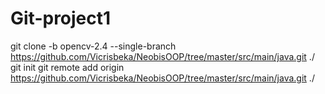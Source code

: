 # Git-project1
git clone -b opencv-2.4 --single-branch https://github.com/Vicrisbeka/NeobisOOP/tree/master/src/main/java.git ./
git init
git remote add origin https://github.com/Vicrisbeka/NeobisOOP/tree/master/src/main/java.git ./
